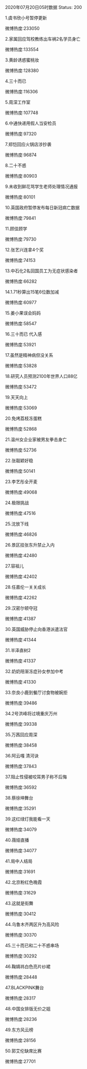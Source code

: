 2020年07月20日05时数据
Status: 200

1.虞书欣小号暂停更新

微博热度:233050

2.家属回应驾校教练出车祸2名学员身亡

微博热度:133554

3.黄龄诱惑蜜桃妆

微博热度:128380

4.三十而已

微博热度:116306

5.周深工作室

微博热度:107748

6.中通快递用假人当安检员

微博热度:97320

7.郑恺回应火锅店涉抄袭

微博热度:96874

8.二十不惑

微博热度:80903

9.未收到鲜花骂学生老师处理情况通报

微博热度:80101

10.英国政府暂停发布每日新冠病亡数据

微博热度:79841

11.顾佳顾学

微博热度:79730

12.张艺兴连拿4个奖

微博热度:74153

13.中石化2名回国员工为无症状感染者

微博热度:66282

14.1.71秒算出15笔6位数加减

微博热度:60977

15.姜小果误会妈妈

微博热度:58547

16.三十而已 代入感

微博热度:53921

17.虽然是精神病但没关系

微博热度:53828

18.研究人员预测2100年世界人口88亿

微博热度:53472

19.天天向上

微博热度:53069

20.免烤荔枝冻蛋糕

微博热度:52868

21.温州女企业家被男友拳击身亡

微博热度:52736

22.张靓颖好稳

微博热度:50141

23.李艺彤全开麦

微博热度:49068

24.极限挑战

微博热度:47516

25.沈放下线

微博热度:46826

26.景区挂张东升禁止入内

微博热度:42480

27.容祖儿

微博热度:42402

28.任嘉伦一关关成长

微博热度:42262

29.汉密尔顿夺冠

微博热度:41387

30.英国威胁停止向香港派遣法官

微博热度:41344

31.半泽直树2

微博热度:41337

32.奶奶陪渐冻症孙女参加中考

微博热度:41330

33.奈良小鹿到餐厅讨食物被婉拒

微博热度:39486

34.2号洪峰将过境重庆万州

微博热度:39338

35.万茜回应周深

微博热度:38458

36.阿云嘎 清河诀

微博热度:37843

37.阻止性侵被咬耳男子称不后悔

微博热度:36592

38.蔡徐坤舞台

微博热度:35291

39.这红绿灯我能看一天

微博热度:34079

40.薇娅直播

微博热度:34077

41.局中人结局

微博热度:31691

42.北京粉红色晚霞

微博热度:31629

43.这就是街舞

微博热度:30412

44.乌鲁木齐两区升为高风险

微博热度:30370

45.三十而已和二十不惑串场

微博热度:30292

46.鞠婧祎白色亮片纱裙

微博热度:28448

47.BLACKPINK舞台

微博热度:28317

48.中国女排版无价之姐

微博热度:28236

49.东方风云榜

微博热度:28156

50.郭艾伦缺席比赛

微博热度:27701


